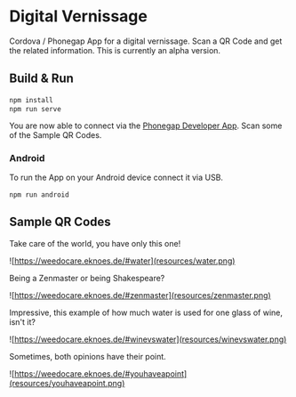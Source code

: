 # Digital Vernissage
Cordova / Phonegap App for a digital vernissage. Scan a QR Code and get the related information. 
This is currently an alpha version.

## Build & Run
    
    npm install
    npm run serve
    
You are now able to connect via the [Phonegap Developer App](https://play.google.com/store/apps/details?id=com.adobe.phonegap.app). Scan some of the Sample QR Codes.

### Android
To run the App on your Android device connect it via USB.
    
    npm run android
    
## Sample QR Codes
Take care of the world, you have only this one!

![https://weedocare.eknoes.de/#water](resources/water.png)

Being a Zenmaster or being Shakespeare?

![https://weedocare.eknoes.de/#zenmaster](resources/zenmaster.png)

Impressive, this example of how much water is used for one glass of wine, isn't it?

![https://weedocare.eknoes.de/#winevswater](resources/winevswater.png)

Sometimes, both opinions have their point.

![https://weedocare.eknoes.de/#youhaveapoint](resources/youhaveapoint.png)
